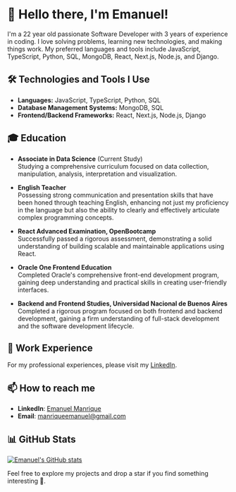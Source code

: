 # 👋 Hello there, I'm Emanuel! 

I'm a 22 year old passionate Software Developer with 3 years of experience in coding. I love solving problems, learning new technologies, and making things work. My preferred languages and tools include JavaScript, TypeScript, Python, SQL, MongoDB, React, Next.js, Node.js, and Django.

## 🛠️ Technologies and Tools I Use 

- **Languages:** JavaScript, TypeScript, Python, SQL
- **Database Management Systems:** MongoDB, SQL
- **Frontend/Backend Frameworks:** React, Next.js, Node.js, Django

## 🎓 Education

- **Associate in Data Science** (Current Study)  
Studying a comprehensive curriculum focused on data collection, manipulation, analysis, interpretation and visualization.

- **English Teacher**  
Possessing strong communication and presentation skills that have been honed through teaching English, enhancing not just my proficiency in the language but also the ability to clearly and effectively articulate complex programming concepts.

- **React Advanced Examination, OpenBootcamp**  
Successfully passed a rigorous assessment, demonstrating a solid understanding of building scalable and maintainable applications using React.

- **Oracle One Frontend Education**  
Completed Oracle's comprehensive front-end development program, gaining deep understanding and practical skills in creating user-friendly interfaces.

- **Backend and Frontend Studies, Universidad Nacional de Buenos Aires**  
Completed a rigorous program focused on both frontend and backend development, gaining a firm understanding of full-stack development and the software development lifecycle.

## 💼 Work Experience

For my professional experiences, please visit my [LinkedIn](https://www.linkedin.com/in/emanuel-manrique-dev/).

## 📫 How to reach me 

- **LinkedIn**: [Emanuel Manrique](https://www.linkedin.com/in/emanuel-manrique-dev/)
- **Email**: [manriqueemanuel@gmail.com](mailto:manriqueemanuel@gmail.com)

## 📊 GitHub Stats

[![Emanuel's GitHub stats](https://github-readme-stats.vercel.app/api?username=emanuel-manrique)](https://github.com/emanuel-manrique/github-readme-stats)



Feel free to explore my projects and drop a star if you find something interesting 🎈.

 

